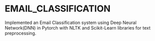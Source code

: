# EMAIL_CLASSIFICATION
Implemented an Email Classification system using Deep Neural Network(DNN) in
Pytorch with NLTK and Scikit-Learn libraries for text preprocessing.

